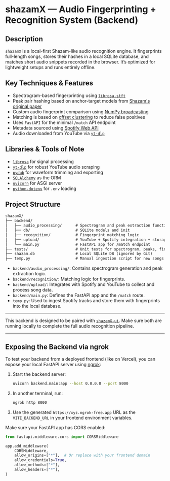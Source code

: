 # shazamX — Audio Fingerprinting + Recognition System (Backend)

## Description

`shazamX` is a local-first Shazam-like audio recognition engine. It fingerprints full-length songs, stores their hashes in a local SQLite database, and matches short audio snippets recorded in the browser. It’s optimized for lightweight setups and runs entirely offline.

## Key Techniques & Features

- Spectrogram-based fingerprinting using [`librosa.stft`](https://librosa.org/doc/latest/generated/librosa.stft.html)
- Peak pair hashing based on anchor-target models from [Shazam's original paper](https://www.ee.columbia.edu/~dpwe/papers/Wang03-shazam.pdf)
- Custom audio fingerprint comparison using [NumPy broadcasting](https://numpy.org/doc/stable/user/basics.broadcasting.html)
- Matching is based on [offset clustering](https://en.wikipedia.org/wiki/Shazam_(service)#Algorithm) to reduce false positives
- Uses `FastAPI` for the minimal `/match` API endpoint
- Metadata sourced using [Spotify Web API](https://developer.spotify.com/documentation/web-api/)
- Audio downloaded from YouTube via [`yt-dlp`](https://github.com/yt-dlp/yt-dlp)

## Libraries & Tools of Note

- [`librosa`](https://librosa.org/) for signal processing
- [`yt-dlp`](https://github.com/yt-dlp/yt-dlp) for robust YouTube audio scraping
- [`pydub`](https://github.com/jiaaro/pydub) for waveform trimming and exporting
- [`SQLAlchemy`](https://www.sqlalchemy.org/) as the ORM
- [`uvicorn`](https://www.uvicorn.org/) for ASGI server
- [`python-dotenv`](https://github.com/theskumar/python-dotenv) for `.env` loading

## Project Structure

```txt
shazamX/
├── backend/
│   ├── audio_processing/      # Spectrogram and peak extraction functions
│   ├── db/                    # SQLite models and init
│   ├── recognition/           # Fingerprint matching logic
│   ├── upload/                # YouTube + Spotify integration + storage pipeline
│   └── main.py                # FastAPI app for /match endpoint
├── tests/                     # Unit tests for spectrogram, peaks, fingerprints
├── shazam.db                  # Local SQLite DB (ignored by Git)
├── temp.py                    # Manual ingestion script for new songs
```

- `backend/audio_processing/`: Contains spectrogram generation and peak extraction logic.
- `backend/recognition/`: Matching logic for fingerprints.
- `backend/upload/`: Integrates with Spotify and YouTube to collect and process song data.
- `backend/main.py`: Defines the FastAPI app and the `/match` route.
- `temp.py`: Used to ingest Spotify tracks and store them with fingerprints into the local database.

---

This backend is designed to be paired with [`shazamX-ui`](../shazamX-ui). Make sure both are running locally to complete the full audio recognition pipeline.

---

## Exposing the Backend via ngrok

To test your backend from a deployed frontend (like on Vercel), you can expose your local FastAPI server using [ngrok](https://ngrok.com/):

1. Start the backend server:
   ```bash
   uvicorn backend.main:app --host 0.0.0.0 --port 8000
   ```

2. In another terminal, run:
   ```bash
   ngrok http 8000
   ```

3. Use the generated `https://xyz.ngrok-free.app` URL as the `VITE_BACKEND_URL` in your frontend environment variables.

Make sure your FastAPI app has CORS enabled:

```python
from fastapi.middleware.cors import CORSMiddleware

app.add_middleware(
    CORSMiddleware,
    allow_origins=["*"],  # Or replace with your frontend domain
    allow_credentials=True,
    allow_methods=["*"],
    allow_headers=["*"],
)
```


